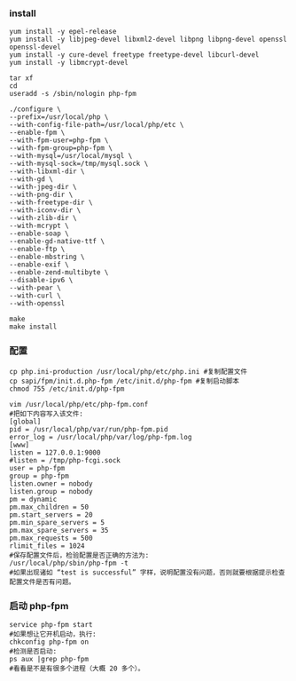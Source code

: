 ### install
    yum install -y epel-release
    yum install -y libjpeg-devel libxml2-devel libpng libpng-devel openssl openssl-devel 
    yum install -y cure-devel freetype freetype-devel libcurl-devel
    yum install -y libmcrypt-devel 

    tar xf 
    cd 
    useradd -s /sbin/nologin php-fpm

    ./configure \
    --prefix=/usr/local/php \
    --with-config-file-path=/usr/local/php/etc \
    --enable-fpm \
    --with-fpm-user=php-fpm \
    --with-fpm-group=php-fpm \
    --with-mysql=/usr/local/mysql \
    --with-mysql-sock=/tmp/mysql.sock \
    --with-libxml-dir \
    --with-gd \
    --with-jpeg-dir \
    --with-png-dir \
    --with-freetype-dir \
    --with-iconv-dir \
    --with-zlib-dir \
    --with-mcrypt \
    --enable-soap \
    --enable-gd-native-ttf \
    --enable-ftp \
    --enable-mbstring \
    --enable-exif \
    --enable-zend-multibyte \
    --disable-ipv6 \
    --with-pear \
    --with-curl \
    --with-openssl
    
    make
    make install
### 配置
    cp php.ini-production /usr/local/php/etc/php.ini #复制配置文件
    cp sapi/fpm/init.d.php-fpm /etc/init.d/php-fpm #复制启动脚本
    chmod 755 /etc/init.d/php-fpm
    
    vim /usr/local/php/etc/php-fpm.conf
    #把如下内容写入该文件:
    [global]
    pid = /usr/local/php/var/run/php-fpm.pid
    error_log = /usr/local/php/var/log/php-fpm.log
    [www]
    listen = 127.0.0.1:9000
    #listen = /tmp/php-fcgi.sock
    user = php-fpm
    group = php-fpm
    listen.owner = nobody
    listen.group = nobody
    pm = dynamic
    pm.max_children = 50
    pm.start_servers = 20
    pm.min_spare_servers = 5
    pm.max_spare_servers = 35
    pm.max_requests = 500
    rlimit_files = 1024
    #保存配置文件后，检验配置是否正确的方法为:
    /usr/local/php/sbin/php-fpm -t
    #如果出现诸如 “test is successful” 字样，说明配置没有问题，否则就要根据提示检查配置文件是否有问题。
    
### 启动 php-fpm

    service php-fpm start
    #如果想让它开机启动，执行:
    chkconfig php-fpm on
    #检测是否启动:
    ps aux |grep php-fpm
    #看看是不是有很多个进程（大概 20 多个）。
